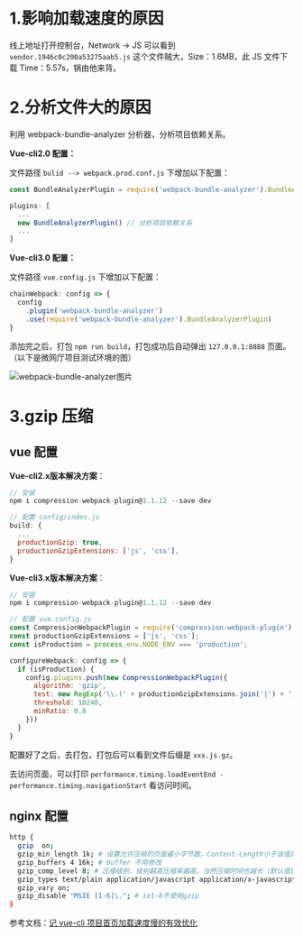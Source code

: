 # 1.影响加载速度的原因

线上地址打开控制台，Network -> JS 可以看到 `vendor.1946c0c200a53275aab5.js` 这个文件贼大，Size：1.6MB，此 JS 文件下载 Time：5.57s，锅由他来背。

# 2.分析文件大的原因

利用 webpack-bundle-analyzer  分析器，分析项目依赖关系。

**Vue-cli2.0 配置：**

文件路径 `bulid --> webpack.prod.conf.js` 下增加以下配置：

```js
const BundleAnalyzerPlugin = require('webpack-bundle-analyzer').BundleAnalyzerPlugin

plugins: [
  ...
  new BundleAnalyzerPlugin() // 分析项目依赖关系
  ...
]
```

**Vue-cli3.0 配置：**

文件路径 `vue.config.js` 下增加以下配置：
```js
chainWebpack: config => {
  config
    .plugin('webpack-bundle-analyzer')
    .use(require('webpack-bundle-analyzer').BundleAnalyzerPlugin)
}
```

添加完之后，打包 `npm run build`，打包成功后自动弹出 `127.0.0.1:8888` 页面。（以下是微网厅项目测试环境的图）

![webpack-bundle-analyzer图片](http://book.awebone.com/webpack-bundle-analyzer.png)

# 3.gzip 压缩

## vue 配置

**Vue-cli2.x版本解决方案**：

```js
// 安装
npm i compression-webpack-plugin@1.1.12 --save-dev

// 配置 config/index.js
build: {
  ...
  productionGzip: true,
  productionGzipExtensions: ['js', 'css'],
}
```

**Vue-cli3.x版本解决方案**：

```js
// 安装
npm i compression-webpack-plugin@1.1.12 --save-dev

// 配置 vue.config.js
const CompressionWebpackPlugin = require('compression-webpack-plugin');
const productionGzipExtensions = ['js', 'css'];
const isProduction = process.env.NODE_ENV === 'production';

configureWebpack: config => {
  if (isProduction) {
    config.plugins.push(new CompressionWebpackPlugin({
      algorithm: 'gzip',
      test: new RegExp('\\.(' + productionGzipExtensions.join('|') + ')$'),
      threshold: 10240,
      minRatio: 0.8
    }))
  }
}
```

配置好了之后，去打包，打包后可以看到文件后缀是 `xxx.js.gz`。

去访问页面，可以打印 `performance.timing.loadEventEnd - performance.timing.navigationStart` 看访问时间。

## nginx 配置

```bash
http {
  gzip  on;
  gzip_min_length 1k; # 设置允许压缩的页面最小字节数，Content-Length小于该值的请求将不会被压（默认值0）
  gzip_buffers 4 16k; # buffer 不用修改
  gzip_comp_level 8; # 压缩级别，级别越高压缩率越高，当然压缩时间也越长（默认值1，取值1-9）
  gzip_types text/plain application/javascript application/x-javascript text/css application/xml text/javascript; # 压缩文件类型
  gzip_vary on;
  gzip_disable "MSIE [1-6]\."; # ie1-6不使用gzip
}
```

参考文档：[记 vue-cli 项目首页加载速度慢的有效优化](https://juejin.cn/post/6844904180801339406#heading-9)